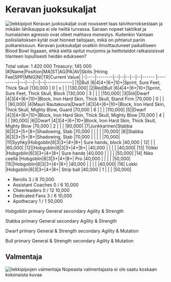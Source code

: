 # Keravan juoksukaljat
![liekkipipot](/siteTexts/blogEntries/1/image.png)
Keravan juoksukaljat ovat nousseet taas talvihorroksestaan ja mikään lähikauppa ei ole heiltä turvassa. Sairaan nopeet taktiikat ja humalainen agressio ovat olleet mahtava menestys. Kuitenkin Vantaan poliisilaitoksen kytät ovat hioneet taitojaan, mikä on johtanut pariin putkareissuun. Keravan juoksukaljat ovatkin ilmoittautuneet paikalliseen Blood Bowl liigaaan, ehkä sieltä opitut murjomis ja heittotaidot ratkaisisisvat tilanteen lopullisesti heidän edukseen?

Total value: 1 420 000  Treasury: 145 000
|#|Name|Position|MA|ST|AG|PA|AV|Skills                                                                                  |Hiring Fee|SPP|MNG|NI|TR|Current Value|
|-|----|--------|--|--|--|--|--|------                                                                                  |----------|---|---|--|--|-------------|
|1||Bull     |6|4|4+|6+|10+|Sprint, Sure Feet, Thick Skull                                                              |130,000   | 0 | x  |  |  |130,000|
|2|Red|Bull     |6|4|4+|6+|10+|Sprint, Sure Feet, Thick Skull, Block                                                    |130,000   | 3 |   |  |  |150,000|
|3|Siili|Dwarf    |4|3|4+|6+|10+|Block, Iron Hard Skin, Thick Skull, Stand Firm                                         |70,000    | 0 |   |  |  |90,000|
|4|Mauri Rautakoura|Dwarf    |4|3|4+|6+|10+|Block, Iron Hard Skin, Thick Skull, Mighty Blow, Guard                      |70,000    | 6 |   |  |  |110,000|
|5||Dwarf    |4|3|4+|6+|10+|Block, Iron Hard Skin, Thick Skull, Mighty Blow                                             |70,000    | 4 |   |  |  |90,000|
|6||Dwarf    |4|3|4+|6+|10+|Block, Iron Hard Skin, Thick Skull, Mighty Blow                                             |70,000    | 2 |   |  |  |90,000|
|7|Junkkarinen|Stabba   |6|3|3+|5+|8+|Shadowing, Stab                                                                   |70,000    |   |   |  |  |70,000|
|8||Stabba   |6|3|3+|5+|8+|Shadowing, Stab                                                                              |70,000    |   |   |  |  |70,000|
|11|Syyhky|Hobgoblin|6|3|3+|4+|8+| Sure hands, block                                                                    |40,000    | 12|   |  |  |60,000|
|12||Hobgoblin|6|3|3+|4+|8+|                                                                                            |40,000    |   |   |  |  |40,000|
|13| Tölkki |Hobgoblin|6|3|3+|4+|8+| Sure hands                                                                         |40,000    |   |   |  |  |50,000|
|14| Niko ceellä |Hobgoblin|6|3|3+|4+|8+| Pro                                                                           |40,000    |   |   |  |  |50,000|
|15||Hobgoblin|6|3|3+|4+|8+|                                                                                            |40,000    |   |   |  |  |40,000|
|16| Lokki |Hobgoblin|6|3|3+|4+|8+| Strip ball                                                                          |40,000    | 1 |   |  |  |50,000|

- Rerolls 	3 / 8 	70,000 	
- Assistant Coaches 	0 / 6 	10,000 	
- Cheerleaders 	0 / 12 	10,000 	
- Dedicated Fans 	3 / 6 	10,000 	
- Apothecary 	1 / 1 	50,000 	


Hobgoblin primary General secondary Agility & Strength

Stabba primary General secondary Agility & Strength

Dwarf primary General & Strength secondary Agility & Mutation

Bull primary General & Strength secondary Agility & Mutation

## Valmentaja 
![liekkipipojen valmentaja](/siteTexts/blogEntries/1/image-1.png)
Nopeasta valmentajasta ei ole saatu koskaan kokonaista kuvaa
